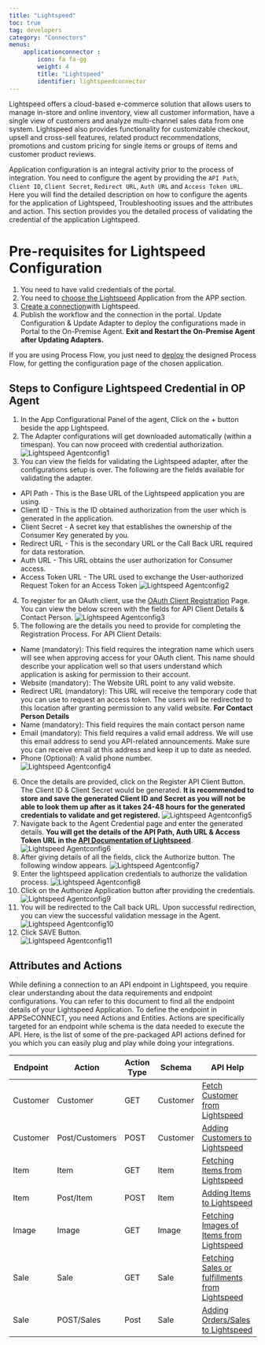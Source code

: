 ```yaml
---
title: "Lightspeed"
toc: true
tag: developers
category: "Connectors"
menus: 
    applicationconnector : 
        icon: fa fa-gg
        weight: 4
        title: "Lightspeed"
        identifier: lightspeedconnector
---
```


Lightspeed offers a cloud-based e-commerce solution that allows users to manage in-store and online inventory, 
view all customer information, have a single view of customers and analyze multi-channel sales data 
from one system. Lightspeed also provides functionality for customizable checkout, upsell and cross-sell features, related product recommendations, 
promotions and custom pricing for single items or groups of items and customer product reviews. 

Application configuration is an integral activity prior to the process of integration. You need to configure the agent by providing the `API Path`, `Client ID`, `Client Secret`, `Redirect URL`, `Auth URL` and `Access Token URL`. 
Here you will find the detailed description on how to configure the agents 
for the application of Lightspeed, Troubleshooting issues and the attributes and action. This section provides you the detailed process of validating the credential of the 
application Lightspeed.


# Pre-requisites for Lightspeed Configuration  

1.	You need to have valid credentials of the portal.
2.	You need to [choose the Lightspeed](/getting%20started/configurations/#process-of-choosing-app) Application from the APP section. 
3.	[Create a connection](/getting%20started/configurations-for-integration/#configuring-connector-while-creating-connection)with Lightspeed. 
4.	Publish the workflow and the connection in the portal. Update Configuration & Update Adapter to deploy the configurations made in Portal to the On-Premise Agent.
**Exit and Restart the On-Premise Agent after Updating Adapters.**

If you are using Process Flow, you just need to [deploy](/deployment/Environment-Management/) the designed Process Flow, for getting the configuration page of the chosen application.

## Steps to Configure Lightspeed Credential in OP Agent

1.	In the App Configurational Panel of the agent, Click on the + button beside the app Lightspeed.  
2.	The Adapter configurations will get downloaded automatically (within a timespan). You can now proceed with credential authorization.  
![Lightspeed Agentconfig1](../../../../staticfiles/connectors/media/application-connector/lightspeed_1.png)
3.	You can view the fields for validating the Lightspeed adapter, after the configurations setup is over. 
The following are the fields available for validating the adapter.  
* API Path - This is the Base URL of the Lightspeed application you are using.
* Client ID - This is the ID obtained authorization from the user which is generated in the application.
* Client Secret - A secret key that establishes the ownership of the Consumer Key generated by you.
* Redirect URL - This is the secondary URL or the Call Back URL required for data restoration.
* Auth URL - This URL obtains the user authorization for Consumer access.
* Access Token URL - The URL used to exchange the User-authorized Request Token for an Access Token
![Lightspeed Agentconfig2](../../../../staticfiles/connectors/media/application-connector/lightspeed-agentconfig2.png)
4.	To register for an OAuth client, use the [OAuth Client Registration](https://cloud.lightspeedapp.com/oauth/register.php) Page. 
You can view the below screen with the fields for API Client Details & Contact Person. 
![Lightspeed Agentconfig3](../../../../staticfiles/connectors/media/application-connector/lightspeed-agentconfig3.png)
5.	The following are the details you need to provide for completing the Registration Process.
For API Client Details:
* Name (mandatory): This field requires the integration name which users will see when approving access for your OAuth client. This name should describe your application well so that users understand which application is asking for permission to their account. 
* Website (mandatory): The Website URL point to any valid website. 
* Redirect URL (mandatory): This URL will receive the temporary code that you can use to request an access token. The users will be redirected to this location after granting permission to any valid website. 
**For Contact Person Details**
* Name (mandatory): This field requires the main contact person name 
* Email (mandatory): This field requires a valid email address. We will use this email address to send you API-related announcements. Make sure you can receive email at this address and keep it up to date as needed. 
* Phone (Optional): A valid phone number.  
![Lightspeed Agentconfig4](../../../../staticfiles/connectors/media/application-connector/lightspeed-agentconfig4.png)
6.	Once the details are provided, click on the Register API Client Button. The Client ID & Client Secret would be generated. 
**It is recommended to store and save the generated Client ID and Secret as you will not be able to look them 
up after as it takes 24-48 hours for the generated credentials to validate and get 
registered.**
![Lightspeed Agentconfig5](../../../../staticfiles/connectors/media/application-connector/lightspeed-agentconfig5.png)
7.	Navigate back to the Agent Credential page and enter the generated details. 
**You will get the details of the API Path, Auth URL & Access Token URL in the 
[API Documentation of Lightspeed](https://developers.lightspeedhq.com/retail/introduction/introduction/)**. 
![Lightspeed Agentconfig6](../../../../staticfiles/connectors/media/application-connector/lightspeed-agentconfig6.png)
8.	After giving details of all the fields, click the Authorize button. The following window appears. 
![Lightspeed Agentconfig7](../../../../staticfiles/connectors/media/application-connector/lightspeed-agentconfig7.png)
9.	Enter the lightspeed application credentials to authorize the validation process. 
![Lightspeed Agentconfig8](../../../../staticfiles/connectors/media/application-connector/lightspeed-agentconfig8.png)
10.	Click on the Authorize Application button after providing the credentials. 
![Lightspeed Agentconfig9](../../../../staticfiles/connectors/media/application-connector/lightspeed-agentconfig9.png)
11.	You will be redirected to the Call back URL. Upon successful redirection, you can view the successful validation message in the Agent.
![Lightspeed Agentconfig10](../../../../staticfiles/connectors/media/application-connector/lightspeed-agentconfig10.png) 
12.	Click SAVE Button.  
![Lightspeed Agentconfig11](../../../../staticfiles/connectors/media/application-connector/lightspeed-agentconfig11.png)
## Attributes and Actions 
While defining a connection to an API endpoint in Lightspeed, you require clear understanding about the data requirements and endpoint configurations. You can refer to this document to find all the endpoint details of your Lightspeed Application.
To define the endpoint in APPSeCONNECT, you need Actions and Entities. Actions are specifically targeted for an endpoint while schema is the data needed to execute the API. Here, is the list of some of the pre-packaged API actions defined for you which you can easily plug and play while doing your integrations.


|Endpoint|Action|Action Type|Schema|API Help|
|---|---|---|---|------|
|Customer|Customer|GET|Customer|[Fetch Customer from Lightspeed](https://developers.lightspeedhq.com/retail/endpoints/Customer/#get-all-customers)|
|Customer|Post/Customers|POST|Customer|[Adding Customers to Lightspeed](https://developers.lightspeedhq.com/retail/endpoints/Customer/#post-create-a-customer)|
|Item|Item|GET|Item|[Fetching Items from Lightspeed](https://developers.lightspeedhq.com/retail/endpoints/Item/#get-all-items) |
|Item|Post/Item|POST|Item|[Adding Items to Lightspeed](https://developers.lightspeedhq.com/retail/endpoints/Item/#post-create-an-item)|
|Image|Image|GET|Image|[Fetching Images of Items from Lightspeed](https://developers.lightspeedhq.com/retail/endpoints/Image/)|
|Sale|Sale|GET|Sale|[Fetching Sales or fulfillments from Lightspeed](https://developers.lightspeedhq.com/retail/endpoints/Sale/#get-all-sales)|
|Sale|POST/Sales|Post|Sale|[Adding Orders/Sales to Lightspeed](https://developers.lightspeedhq.com/retail/endpoints/Sale/#post-create-a-sale)|


				 





